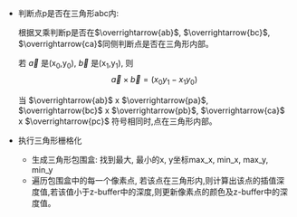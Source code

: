   - 判断点p是否在三角形abc内:

    根据叉乘判断p是否在$\overrightarrow{ab}$, $\overrightarrow{bc}$, $\overrightarrow{ca}$同侧判断点是否在三角形内部。

    若 $\overrightarrow{a}$ 是(x$_{0}$,y$_{0}$), $\overrightarrow{b}$ 是(x$_{1}$,y$_{1}$), 则
    $$
    \overrightarrow{a} \times \overrightarrow{b}= (x_{0}y_{1}-x_{1}y_{0})
    $$

    当 $\overrightarrow{ab}$ x $\overrightarrow{pa}$, $\overrightarrow{bc}$ x $\overrightarrow{pb}$, $\overrightarrow{ca}$ x $\overrightarrow{pc}$ 符号相同时,点在三角形内部。


  - 执行三角形栅格化
    - 生成三角形包围盒:
      找到最大, 最小的x, y坐标max_x, min_x, max_y, min_y
    - 遍历包围盒中的每一个像素点, 若该点在三角形内,则计算出该点的插值深度值,若该值小于z-buffer中的深度,则更新像素点的颜色及z-buffer中的深度值。


